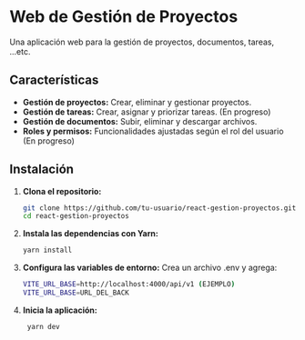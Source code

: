 # Web de Gestión de Proyectos

Una aplicación web para la gestión de proyectos, documentos, tareas, ...etc.

## Características

- **Gestión de proyectos:** Crear, eliminar y gestionar proyectos.
- **Gestión de tareas:** Crear, asignar y priorizar tareas. (En progreso)
- **Gestión de documentos:** Subir, eliminar y descargar archivos.
- **Roles y permisos:** Funcionalidades ajustadas según el rol del usuario (En progreso)

## Instalación

1. **Clona el repositorio:**
   ```bash
   git clone https://github.com/tu-usuario/react-gestion-proyectos.git
   cd react-gestion-proyectos
   ```

2. **Instala las dependencias con Yarn:**
   ```bash
   yarn install
   ```

3. **Configura las variables de entorno:**
   Crea un archivo .env y agrega:
   ```bash
   VITE_URL_BASE=http://localhost:4000/api/v1 (EJEMPLO)
   VITE_URL_BASE=URL_DEL_BACK
   ```

4. **Inicia la aplicación:**
   ```bash
    yarn dev
    ```